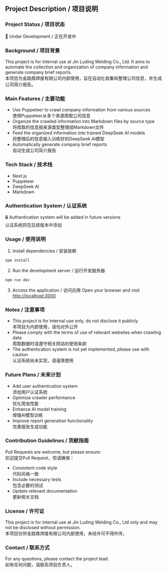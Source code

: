 ## Project Description / 项目说明

### Project Status / 项目状态
🚧 Under Development / 正在开发中

### Background / 项目背景
This project is for internal use at Jin Luding Welding Co., Ltd. It aims to automate the collection and organization of company information and generate company brief reports.  
本项目为金路鼎焊接有限公司内部使用，旨在自动化收集和整理公司信息，并生成公司简介报告。

### Main Features / 主要功能
- Use Puppeteer to crawl company information from various sources  
  使用Puppeteer从多个来源爬取公司信息
- Organize the crawled information into Markdown files by source type  
  将爬取的信息按来源类型整理成Markdown文件
- Feed the organized information into trained DeepSeek AI models  
  将整理后的信息输入训练好的DeepSeek AI模型
- Automatically generate company brief reports  
  自动生成公司简介报告

### Tech Stack / 技术栈
- Next.js
- Puppeteer
- DeepSeek AI
- Markdown

### Authentication System / 认证系统
🔒 Authentication system will be added in future versions  
认证系统将在后续版本中添加

### Usage / 使用说明
1. Install dependencies / 安装依赖
````bash
npm install
````

2. Run the development server / 运行开发服务器
````bash
npm run dev
````

3. Access the application / 访问应用
Open your browser and visit [http://localhost:3000](http://localhost:3000)

### Notes / 注意事项
- This project is for internal use only, do not disclose it publicly  
  本项目为内部使用，请勿对外公开
- Please comply with the terms of use of relevant websites when crawling data  
  爬取数据时请遵守相关网站的使用条款
- The authentication system is not yet implemented, please use with caution  
  认证系统尚未实现，请谨慎使用

### Future Plans / 未来计划
- Add user authentication system  
  添加用户认证系统
- Optimize crawler performance  
  优化爬虫性能
- Enhance AI model training  
  增强AI模型训练
- Improve report generation functionality  
  完善报告生成功能

### Contribution Guidelines / 贡献指南
Pull Requests are welcome, but please ensure:  
欢迎提交Pull Request，但请确保：
- Consistent code style  
  代码风格一致
- Include necessary tests  
  包含必要的测试
- Update relevant documentation  
  更新相关文档

### License / 许可证
This project is for internal use at Jin Luding Welding Co., Ltd only and may not be disclosed without permission.  
本项目仅供金路鼎焊接有限公司内部使用，未经许可不得外传。

### Contact / 联系方式
For any questions, please contact the project lead.  
如有任何问题，请联系项目负责人。
